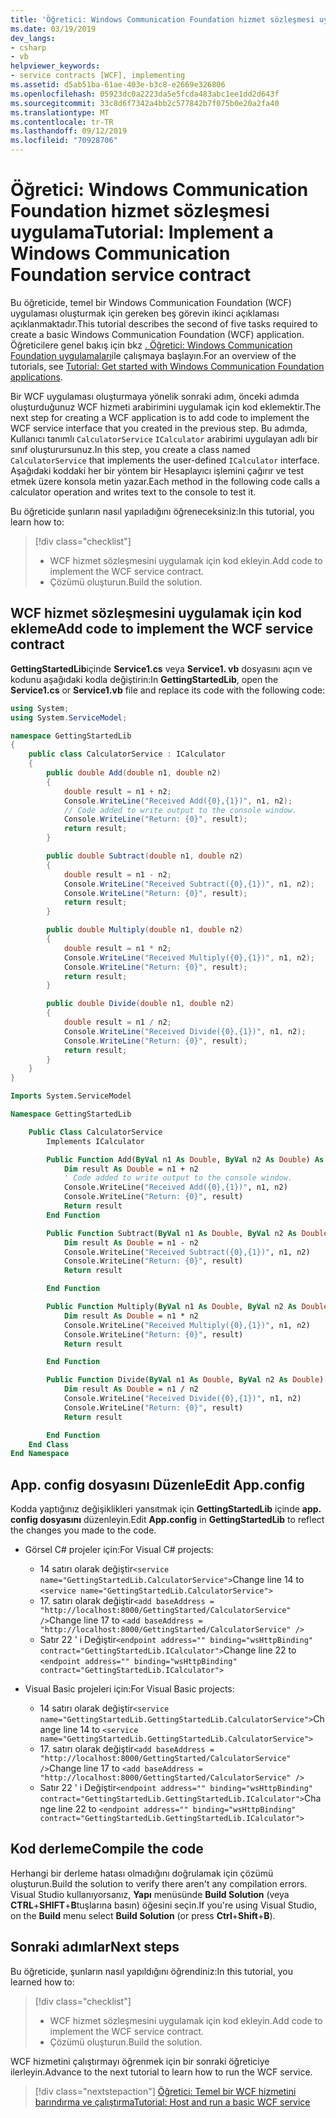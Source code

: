 ```yaml
---
title: 'Öğretici: Windows Communication Foundation hizmet sözleşmesi uygulama'
ms.date: 03/19/2019
dev_langs:
- csharp
- vb
helpviewer_keywords:
- service contracts [WCF], implementing
ms.assetid: d5ab51ba-61ae-403e-b3c8-e2669e326806
ms.openlocfilehash: 05923dc0a2223da5e5fcda483abc1ee1dd2d643f
ms.sourcegitcommit: 33c8d6f7342a4bb2c577842b7f075b0e20a2fa40
ms.translationtype: MT
ms.contentlocale: tr-TR
ms.lasthandoff: 09/12/2019
ms.locfileid: "70928706"
---
```

# <a name="tutorial-implement-a-windows-communication-foundation-service-contract"></a><span data-ttu-id="19ce3-102">Öğretici: Windows Communication Foundation hizmet sözleşmesi uygulama</span><span class="sxs-lookup"><span data-stu-id="19ce3-102">Tutorial: Implement a Windows Communication Foundation service contract</span></span>

<span data-ttu-id="19ce3-103">Bu öğreticide, temel bir Windows Communication Foundation (WCF) uygulaması oluşturmak için gereken beş görevin ikinci açıklaması açıklanmaktadır.</span><span class="sxs-lookup"><span data-stu-id="19ce3-103">This tutorial describes the second of five tasks required to create a basic Windows Communication Foundation (WCF) application.</span></span> <span data-ttu-id="19ce3-104">Öğreticilere genel bakış için bkz [. Öğretici: Windows Communication Foundation uygulamaları](getting-started-tutorial.md)ile çalışmaya başlayın.</span><span class="sxs-lookup"><span data-stu-id="19ce3-104">For an overview of the tutorials, see [Tutorial: Get started with Windows Communication Foundation applications](getting-started-tutorial.md).</span></span>

<span data-ttu-id="19ce3-105">Bir WCF uygulaması oluşturmaya yönelik sonraki adım, önceki adımda oluşturduğunuz WCF hizmeti arabirimini uygulamak için kod eklemektir.</span><span class="sxs-lookup"><span data-stu-id="19ce3-105">The next step for creating a WCF application is to add code to implement the WCF service interface that you created in the previous step.</span></span> <span data-ttu-id="19ce3-106">Bu adımda, Kullanıcı tanımlı `CalculatorService` `ICalculator` arabirimi uygulayan adlı bir sınıf oluşturursunuz.</span><span class="sxs-lookup"><span data-stu-id="19ce3-106">In this step, you create a class named `CalculatorService` that implements the user-defined `ICalculator` interface.</span></span> <span data-ttu-id="19ce3-107">Aşağıdaki koddaki her bir yöntem bir Hesaplayıcı işlemini çağırır ve test etmek üzere konsola metin yazar.</span><span class="sxs-lookup"><span data-stu-id="19ce3-107">Each method in the following code calls a calculator operation and writes text to the console to test it.</span></span> 

<span data-ttu-id="19ce3-108">Bu öğreticide şunların nasıl yapıladığını öğreneceksiniz:</span><span class="sxs-lookup"><span data-stu-id="19ce3-108">In this tutorial, you learn how to:</span></span>
> [!div class="checklist"]
>
> - <span data-ttu-id="19ce3-109">WCF hizmet sözleşmesini uygulamak için kod ekleyin.</span><span class="sxs-lookup"><span data-stu-id="19ce3-109">Add code to implement the WCF service contract.</span></span>
> - <span data-ttu-id="19ce3-110">Çözümü oluşturun.</span><span class="sxs-lookup"><span data-stu-id="19ce3-110">Build the solution.</span></span>

## <a name="add-code-to-implement-the-wcf-service-contract"></a><span data-ttu-id="19ce3-111">WCF hizmet sözleşmesini uygulamak için kod ekleme</span><span class="sxs-lookup"><span data-stu-id="19ce3-111">Add code to implement the WCF service contract</span></span>

<span data-ttu-id="19ce3-112">**GettingStartedLib**içinde **Service1.cs** veya **Service1. vb** dosyasını açın ve kodunu aşağıdaki kodla değiştirin:</span><span class="sxs-lookup"><span data-stu-id="19ce3-112">In **GettingStartedLib**, open the **Service1.cs** or **Service1.vb** file and replace its code with the following code:</span></span>

```csharp
using System;
using System.ServiceModel;

namespace GettingStartedLib
{
    public class CalculatorService : ICalculator
    {
        public double Add(double n1, double n2)
        {
            double result = n1 + n2;
            Console.WriteLine("Received Add({0},{1})", n1, n2);
            // Code added to write output to the console window.
            Console.WriteLine("Return: {0}", result);
            return result;
        }

        public double Subtract(double n1, double n2)
        {
            double result = n1 - n2;
            Console.WriteLine("Received Subtract({0},{1})", n1, n2);
            Console.WriteLine("Return: {0}", result);
            return result;
        }

        public double Multiply(double n1, double n2)
        {
            double result = n1 * n2;
            Console.WriteLine("Received Multiply({0},{1})", n1, n2);
            Console.WriteLine("Return: {0}", result);
            return result;
        }

        public double Divide(double n1, double n2)
        {
            double result = n1 / n2;
            Console.WriteLine("Received Divide({0},{1})", n1, n2);
            Console.WriteLine("Return: {0}", result);
            return result;
        }
    }
}
```

```vb
Imports System.ServiceModel

Namespace GettingStartedLib

    Public Class CalculatorService
        Implements ICalculator

        Public Function Add(ByVal n1 As Double, ByVal n2 As Double) As Double Implements ICalculator.Add
            Dim result As Double = n1 + n2
            ' Code added to write output to the console window.
            Console.WriteLine("Received Add({0},{1})", n1, n2)
            Console.WriteLine("Return: {0}", result)
            Return result
        End Function

        Public Function Subtract(ByVal n1 As Double, ByVal n2 As Double) As Double Implements ICalculator.Subtract
            Dim result As Double = n1 - n2
            Console.WriteLine("Received Subtract({0},{1})", n1, n2)
            Console.WriteLine("Return: {0}", result)
            Return result

        End Function

        Public Function Multiply(ByVal n1 As Double, ByVal n2 As Double) As Double Implements ICalculator.Multiply
            Dim result As Double = n1 * n2
            Console.WriteLine("Received Multiply({0},{1})", n1, n2)
            Console.WriteLine("Return: {0}", result)
            Return result

        End Function

        Public Function Divide(ByVal n1 As Double, ByVal n2 As Double) As Double Implements ICalculator.Divide
            Dim result As Double = n1 / n2
            Console.WriteLine("Received Divide({0},{1})", n1, n2)
            Console.WriteLine("Return: {0}", result)
            Return result

        End Function
    End Class
End Namespace
```

## <a name="edit-appconfig"></a><span data-ttu-id="19ce3-113">App. config dosyasını Düzenle</span><span class="sxs-lookup"><span data-stu-id="19ce3-113">Edit App.config</span></span>

<span data-ttu-id="19ce3-114">Kodda yaptığınız değişiklikleri yansıtmak için **GettingStartedLib** içinde **app. config dosyasını** düzenleyin.</span><span class="sxs-lookup"><span data-stu-id="19ce3-114">Edit **App.config** in **GettingStartedLib** to reflect the changes you made to the code.</span></span>

- <span data-ttu-id="19ce3-115">Görsel C# projeler için:</span><span class="sxs-lookup"><span data-stu-id="19ce3-115">For Visual C# projects:</span></span>
  - <span data-ttu-id="19ce3-116">14 satırı olarak değiştir`<service name="GettingStartedLib.CalculatorService">`</span><span class="sxs-lookup"><span data-stu-id="19ce3-116">Change line 14 to `<service name="GettingStartedLib.CalculatorService">`</span></span>
  - <span data-ttu-id="19ce3-117">17. satırı olarak değiştir`<add baseAddress = "http://localhost:8000/GettingStarted/CalculatorService" />`</span><span class="sxs-lookup"><span data-stu-id="19ce3-117">Change line 17 to `<add baseAddress = "http://localhost:8000/GettingStarted/CalculatorService" />`</span></span>
  - <span data-ttu-id="19ce3-118">Satır 22 ' i Değiştir`<endpoint address="" binding="wsHttpBinding" contract="GettingStartedLib.ICalculator">`</span><span class="sxs-lookup"><span data-stu-id="19ce3-118">Change line 22 to `<endpoint address="" binding="wsHttpBinding" contract="GettingStartedLib.ICalculator">`</span></span>

- <span data-ttu-id="19ce3-119">Visual Basic projeleri için:</span><span class="sxs-lookup"><span data-stu-id="19ce3-119">For Visual Basic projects:</span></span>
  - <span data-ttu-id="19ce3-120">14 satırı olarak değiştir`<service name="GettingStartedLib.GettingStartedLib.CalculatorService">`</span><span class="sxs-lookup"><span data-stu-id="19ce3-120">Change line 14 to `<service name="GettingStartedLib.GettingStartedLib.CalculatorService">`</span></span>
  - <span data-ttu-id="19ce3-121">17. satırı olarak değiştir`<add baseAddress = "http://localhost:8000/GettingStarted/CalculatorService" />`</span><span class="sxs-lookup"><span data-stu-id="19ce3-121">Change line 17 to `<add baseAddress = "http://localhost:8000/GettingStarted/CalculatorService" />`</span></span>
  - <span data-ttu-id="19ce3-122">Satır 22 ' i Değiştir`<endpoint address="" binding="wsHttpBinding" contract="GettingStartedLib.GettingStartedLib.ICalculator">`</span><span class="sxs-lookup"><span data-stu-id="19ce3-122">Change line 22 to `<endpoint address="" binding="wsHttpBinding" contract="GettingStartedLib.GettingStartedLib.ICalculator">`</span></span>

## <a name="compile-the-code"></a><span data-ttu-id="19ce3-123">Kod derleme</span><span class="sxs-lookup"><span data-stu-id="19ce3-123">Compile the code</span></span>

<span data-ttu-id="19ce3-124">Herhangi bir derleme hatası olmadığını doğrulamak için çözümü oluşturun.</span><span class="sxs-lookup"><span data-stu-id="19ce3-124">Build the solution to verify there aren't any compilation errors.</span></span> <span data-ttu-id="19ce3-125">Visual Studio kullanıyorsanız, **Yapı** menüsünde **Build Solution** (veya **CTRL**+**SHIFT**+**B**tuşlarına basın) öğesini seçin.</span><span class="sxs-lookup"><span data-stu-id="19ce3-125">If you're using Visual Studio, on the **Build** menu select **Build Solution** (or press **Ctrl**+**Shift**+**B**).</span></span>

## <a name="next-steps"></a><span data-ttu-id="19ce3-126">Sonraki adımlar</span><span class="sxs-lookup"><span data-stu-id="19ce3-126">Next steps</span></span>

<span data-ttu-id="19ce3-127">Bu öğreticide, şunların nasıl yapıldığını öğrendiniz:</span><span class="sxs-lookup"><span data-stu-id="19ce3-127">In this tutorial, you learned how to:</span></span>
> [!div class="checklist"]
>
> - <span data-ttu-id="19ce3-128">WCF hizmet sözleşmesini uygulamak için kod ekleyin.</span><span class="sxs-lookup"><span data-stu-id="19ce3-128">Add code to implement the WCF service contract.</span></span>
> - <span data-ttu-id="19ce3-129">Çözümü oluşturun.</span><span class="sxs-lookup"><span data-stu-id="19ce3-129">Build the solution.</span></span>

<span data-ttu-id="19ce3-130">WCF hizmetini çalıştırmayı öğrenmek için bir sonraki öğreticiye ilerleyin.</span><span class="sxs-lookup"><span data-stu-id="19ce3-130">Advance to the next tutorial to learn how to run the WCF service.</span></span>

> [!div class="nextstepaction"]
> [<span data-ttu-id="19ce3-131">Öğretici: Temel bir WCF hizmetini barındırma ve çalıştırma</span><span class="sxs-lookup"><span data-stu-id="19ce3-131">Tutorial: Host and run a basic WCF service</span></span>](how-to-host-and-run-a-basic-wcf-service.md)
